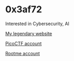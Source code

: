 # 0x3af72

Interested in Cybersecurity, AI

[My legendary website](https://0x3af72.pythonanywhere.com/)

[PicoCTF account](https://play.picoctf.org/users/p0x3af72)

[Rootme account](https://www.root-me.org/0x3af72?lang=en)
